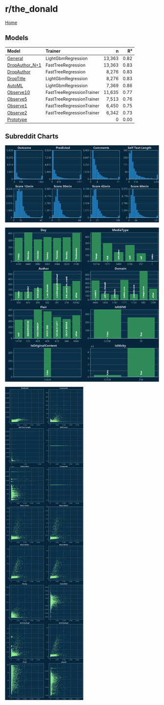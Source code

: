 # r/the_donald

[Home](../index.md)

## Models

|Model|Trainer|n|R²|
|:---|:---|---:|---:|
|[General](models/guess_the_donald_General.md)|LightGbmRegression|13,363|0.82|
|[DropAuthor_N+1](models/guess_the_donald_DropAuthor_N+1.md)|FastTreeRegression|13,363|0.83|
|[DropAuthor](models/guess_the_donald_DropAuthor.md)|FastTreeRegression|8,276|0.83|
|[DropTitle](models/guess_the_donald_DropTitle.md)|LightGbmRegression|8,276|0.83|
|[AutoML](models/guess_the_donald_AutoML.md)|LightGbmRegression|7,369|0.86|
|[Observe10](models/guess_the_donald_Observe10.md)|FastTreeRegressionTrainer|11,635|0.77|
|[Observe5](models/guess_the_donald_Observe5.md)|FastTreeRegressionTrainer|7,513|0.76|
|[Observe1](models/guess_the_donald_Observe1.md)|FastTreeRegressionTrainer|6,450|0.75|
|[Observe2](models/guess_the_donald_Observe2.md)|FastTreeRegressionTrainer|6,342|0.73|
|[Prototype](models/guess_the_donald_Prototype.md)||0|0.00|

## Subreddit Charts

![r/the_donald Distributions](../images/guess_the_donald_Distributions.png "r/the_donald Distributions")

![r/the_donald Categorical](../images/guess_the_donald_Catagorical.png "r/the_donald Categorical")

![r/the_donald Correlation](../images/guess_the_donald_Correlations.png "r/the_donald Correlation")

